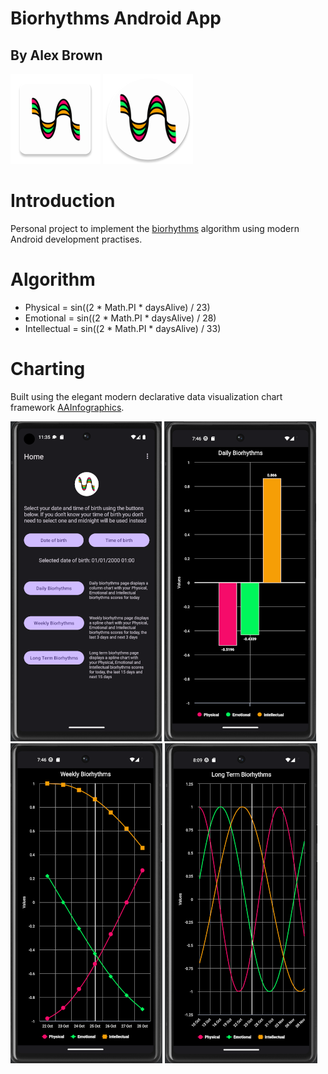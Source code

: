 # Biorhythms Android App
## By Alex Brown

![Square Application Icon](./app/src/main/res/mipmap-xxhdpi/bio_icon_launcher.png) ![Round Application Icon](./app/src/main/res/mipmap-xxhdpi/bio_icon_launcher_round.png)

# Introduction

Personal project to implement the [biorhythms](https://en.wikipedia.org/wiki/Biorhythm_(pseudoscience)) algorithm using modern Android development practises.

# Algorithm

- Physical = sin((2 * Math.PI * daysAlive) / 23)
- Emotional = sin((2 * Math.PI * daysAlive) / 28)
- Intellectual = sin((2 * Math.PI * daysAlive) / 33)

# Charting

Built using the elegant modern declarative data visualization chart framework [AAInfographics](https://github.com/AAChartModel/AAChartCore-Kotlin).

![Homescreen Example](./HomescreenExample.png) ![Daily Biorhythms Example](./DailyResultsExample.png) ![Weekly Biorhythms Example](./WeeklyResultsExample.png) ![Long Term Biorhythms Example](./LongTermResultsExample.png) 
